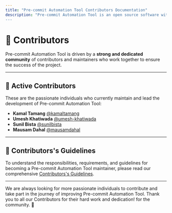 ```yaml
---
title: "Pre-commit Automation Tool Contributors Documentation"
description: "Pre-commit Automation Tool is an open source software with a thriving community of contributors and maintainers.
---
```


# 🌟 Contributors

Pre-commit Automation Tool is driven by a **strong and dedicated community** of contributors and maintainers who work together to ensure the success of the project.

---

## 👥 Active Contributors

These are the passionate individuals who currently maintain and lead the development of Pre-commit Automation Tool:

- **Kamal Tamang** [@kamaltamang](https://github.com/enzokamal/)
- **Umesh Khatiwada** [@umesh-khatiwada](https://github.com/umesh-khatiwada/)
- **Sunil Bista** [@sunilbista](https://github.com/sunilbista)
- **Mausam Dahal** [@mausamdahal](https://github.com/leodahal4)


---

## 📜 Contributors's Guidelines

To understand the responsibilities, requirements, and guidelines for becoming a Pre-commit Automation Tool maintainer, please read our comprehensive [Contributors's Guidelines](contributors-guidelines.md).

---

We are always looking for more passionate individuals to contribute and take part in the journey of improving Pre-commit Automation Tool. Thank you to all our Contributors for their hard work and dedication! for the community. 🌟
